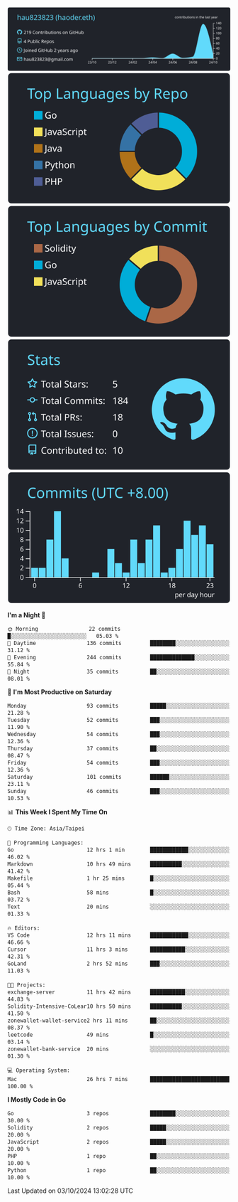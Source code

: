 [![](https://raw.githubusercontent.com/hau823823/hau823823/master/profile-summary-card-output/react/0-profile-details.svg)](https://github.com/vn7n24fzkq/github-profile-summary-cards)
[![](https://raw.githubusercontent.com/hau823823/hau823823/master/profile-summary-card-output/react/1-repos-per-language.svg)](https://github.com/vn7n24fzkq/github-profile-summary-cards) [![](https://raw.githubusercontent.com/hau823823/hau823823/master/profile-summary-card-output/react/2-most-commit-language.svg)](https://github.com/vn7n24fzkq/github-profile-summary-cards)
[![](https://raw.githubusercontent.com/hau823823/hau823823/master/profile-summary-card-output/react/3-stats.svg)](https://github.com/vn7n24fzkq/github-profile-summary-cards) [![](https://raw.githubusercontent.com/hau823823/hau823823/master/profile-summary-card-output/react/4-productive-time.svg)](https://github.com/vn7n24fzkq/github-profile-summary-cards)

<!--START_SECTION:waka-->
**I'm a Night 🦉** 

```text
🌞 Morning                22 commits          █░░░░░░░░░░░░░░░░░░░░░░░░   05.03 % 
🌆 Daytime                136 commits         ████████░░░░░░░░░░░░░░░░░   31.12 % 
🌃 Evening                244 commits         ██████████████░░░░░░░░░░░   55.84 % 
🌙 Night                  35 commits          ██░░░░░░░░░░░░░░░░░░░░░░░   08.01 % 
```
📅 **I'm Most Productive on Saturday** 

```text
Monday                   93 commits          █████░░░░░░░░░░░░░░░░░░░░   21.28 % 
Tuesday                  52 commits          ███░░░░░░░░░░░░░░░░░░░░░░   11.90 % 
Wednesday                54 commits          ███░░░░░░░░░░░░░░░░░░░░░░   12.36 % 
Thursday                 37 commits          ██░░░░░░░░░░░░░░░░░░░░░░░   08.47 % 
Friday                   54 commits          ███░░░░░░░░░░░░░░░░░░░░░░   12.36 % 
Saturday                 101 commits         ██████░░░░░░░░░░░░░░░░░░░   23.11 % 
Sunday                   46 commits          ███░░░░░░░░░░░░░░░░░░░░░░   10.53 % 
```


📊 **This Week I Spent My Time On** 

```text
🕑︎ Time Zone: Asia/Taipei

💬 Programming Languages: 
Go                       12 hrs 1 min        ████████████░░░░░░░░░░░░░   46.02 % 
Markdown                 10 hrs 49 mins      ██████████░░░░░░░░░░░░░░░   41.42 % 
Makefile                 1 hr 25 mins        █░░░░░░░░░░░░░░░░░░░░░░░░   05.44 % 
Bash                     58 mins             █░░░░░░░░░░░░░░░░░░░░░░░░   03.72 % 
Text                     20 mins             ░░░░░░░░░░░░░░░░░░░░░░░░░   01.33 % 

🔥 Editors: 
VS Code                  12 hrs 11 mins      ████████████░░░░░░░░░░░░░   46.66 % 
Cursor                   11 hrs 3 mins       ███████████░░░░░░░░░░░░░░   42.31 % 
GoLand                   2 hrs 52 mins       ███░░░░░░░░░░░░░░░░░░░░░░   11.03 % 

🐱‍💻 Projects: 
exchange-server          11 hrs 42 mins      ███████████░░░░░░░░░░░░░░   44.83 % 
Solidity-Intensive-CoLear10 hrs 50 mins      ██████████░░░░░░░░░░░░░░░   41.50 % 
zonewallet-wallet-service2 hrs 11 mins       ██░░░░░░░░░░░░░░░░░░░░░░░   08.37 % 
leetcode                 49 mins             █░░░░░░░░░░░░░░░░░░░░░░░░   03.14 % 
zonewallet-bank-service  20 mins             ░░░░░░░░░░░░░░░░░░░░░░░░░   01.30 % 

💻 Operating System: 
Mac                      26 hrs 7 mins       █████████████████████████   100.00 % 
```

**I Mostly Code in Go** 

```text
Go                       3 repos             ████████░░░░░░░░░░░░░░░░░   30.00 % 
Solidity                 2 repos             █████░░░░░░░░░░░░░░░░░░░░   20.00 % 
JavaScript               2 repos             █████░░░░░░░░░░░░░░░░░░░░   20.00 % 
PHP                      1 repo              ██░░░░░░░░░░░░░░░░░░░░░░░   10.00 % 
Python                   1 repo              ██░░░░░░░░░░░░░░░░░░░░░░░   10.00 % 
```




 Last Updated on 03/10/2024 13:02:28 UTC
<!--END_SECTION:waka-->
